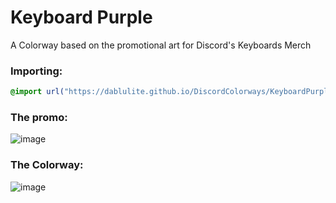 # Keyboard Purple
A Colorway based on the promotional art for Discord's Keyboards Merch

### Importing:
```css
@import url("https://dablulite.github.io/DiscordColorways/KeyboardPurple/import.css");
```

### The promo:
![image](https://github.com/DaBluLite/DiscordColorways/assets/73998678/6a482201-1bbe-47f2-a063-f2a585d407dc)

### The Colorway:
![image](https://github.com/DaBluLite/DiscordColorways/assets/73998678/7c8ca249-8f7e-42c9-9d3c-6abf3d3c1e9c)
